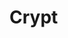 # Crypt

<!--

Crypt is a standard Deno library function, it is used to compute the hash of user account passwords.

-->

